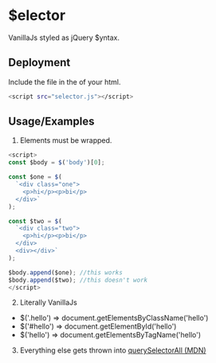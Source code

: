 # $elector
VanillaJs styled as jQuery $yntax.


## Deployment
Include the file in the <head> of your html.
```bash
<script src="selector.js"></script>
```


## Usage/Examples
1. Elements must be wrapped.
```javascript
<script>
const $body = $('body')[0];

const $one = $(
  `<div class="one">
    <p>hi</p><p>bi</p>
  </div>`
);

const $two = $(
  `<div class="two">
    <p>hi</p><p>bi</p>
  </div>
  <div></div>`
);

$body.append($one); //this works
$body.append($two); //this doesn't work
</script>
```

2. Literally VanillaJs
* $('.hello') => document.getElementsByClassName('hello')
* $('#hello') => document.getElementById('hello')
* $('hello') => document.getElementsByTagName('hello')

3. Everything else gets thrown into [querySelectorAll (MDN)](https://developer.mozilla.org/en-US/docs/Web/API/Document/querySelectorAll)
